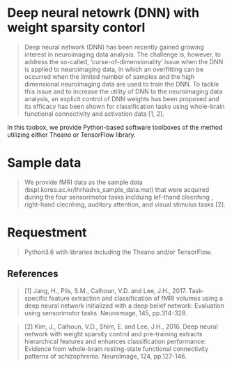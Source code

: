 # Deep neural netowrk (DNN) with weight sparsity contorl 

> Deep neural network (DNN) has been recently gained growing interest in neuroimaging data analysis. The challenge is, however, to address the so-called, ‘curse-of-dimensionality’ issue when the DNN is applied to neuroimaging data, in which an overfitting can be occurred when the limited number of samples and the high dimensional neuroimaging data are used to train the DNN. To tackle this issue and to increase the utility of DNN to the neuroimaging data analysis, an explicit control of DNN weights has been proposed and its efficacy has been shown for classification tasks using whole-brain functional connectivity and activation data [1, 2]. 

In this toobox, we provide Python-based software toolboxes of the method utilizing either Theano or TensorFlow library. 

# Sample data
> We provide fMRI data as the sample data (bspl.korea.ac.kr/lhrhadvs_sample_data.mat) that were acquired during the four sensorimotor tasks inclduing lef-thand clecnhing , right-hand clecnhing, auditory attention, and visual stimulus tasks [2]. 

# Requestment 
> Python3.6 with libraries including the Theano and/or TensorFlow. 

## References 
> [1] Jang, H., Plis, S.M., Calhoun, V.D. and Lee, J.H., 2017. Task-specific feature extraction and classification of fMRI volumes using a deep neural network initialized with a deep belief network: Evaluation using sensorimotor tasks. Neuroimage, 145, pp.314-328. 

> [2] Kim, J., Calhoun, V.D., Shim, E. and Lee, J.H., 2016. Deep neural network with weight sparsity control and pre-training extracts hierarchical features and enhances classification performance: Evidence from whole-brain resting-state functional connectivity patterns of schizophrenia. NeuroImage, 124, pp.127-146.
